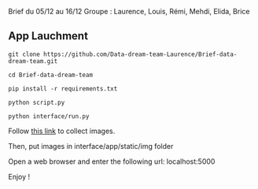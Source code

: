 Brief du 05/12 au 16/12
Groupe : Laurence, Louis, Rémi, Mehdi, Elida, Brice

## App Lauchment
```
git clone https://github.com/Data-dream-team-Laurence/Brief-data-dream-team.git

cd Brief-data-dream-team

pip install -r requirements.txt

python script.py

python interface/run.py
```

Follow [this link](https://drive.google.com/drive/folders/1SyuSldDuVqoMRQkvh3OTtonnoj8J_r2m) to collect images.

Then, put images in interface/app/static/img folder

Open a web browser and enter the following url: 
localhost:5000

Enjoy !


